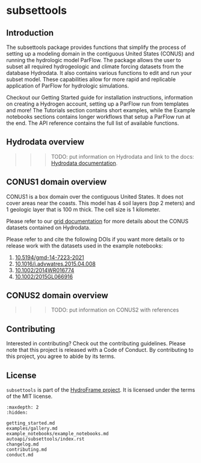 # subsettools

## Introduction

The subsettools package provides functions that simplify the process of setting up a modeling domain in the contiguous United States (CONUS) and running the hydrologic model ParFlow. The package allows the user to subset all required hydrogeologic and climate forcing datasets from the database Hydrodata. It also contains various functions to edit and run your subset model. These capabilities allow for more rapid and replicable application of ParFlow for hydrologic simulations.

Checkout our Getting Started guide for installation instructions, information on creating a Hydrogen account, setting up a ParFlow run from templates and more! The Tutorials section contains short examples, while the Example notebooks sections contains longer workflows that setup a ParFlow run at the end. The API reference contains the full list of available functions.

## Hydrodata overview

>>> TODO: put information on Hydrodata and link to the docs: [Hydrodata documentation](https://maurice.princeton.edu/hydroframe/docs/index.html#). 

## CONUS1 domain overview

CONUS1 is a box domain over the contiguous United States. It does not cover areas near the coasts. This model has 4 soil layers (top 2 meters) and 1 geologic layer that is 100 m thick. The cell size is 1 kilometer. 

Please refer to our [grid documentation](https://maurice.princeton.edu/hydroframe/docs/gridded_data.html#dataset-type-parameters) for more details about the CONUS datasets contained on Hydrodata.

Please refer to and cite the following DOIs if you want more details or to release work with the datasets used in the example notebooks:
1. [10.5194/gmd-14-7223-2021](https://gmd.copernicus.org/articles/14/7223/2021/)
2. [10.1016/j.advwatres.2015.04.008](https://www.sciencedirect.com/science/article/pii/S0309170815000822)
3. [10.1002/2014WR016774](https://agupubs.onlinelibrary.wiley.com/doi/full/10.1002/2014WR016774)
4. [10.1002/2015GL066916](https://agupubs.onlinelibrary.wiley.com/doi/full/10.1002/2015GL066916)

## CONUS2 domain overview

>>> TODO: put information on CONUS2 with references

## Contributing

Interested in contributing? Check out the contributing guidelines. Please note that this project is released with a Code of Conduct. By contributing to this project, you agree to abide by its terms.

## License

`subsettools` is part of the [HydroFrame project](https://hydroframe.org/). It is licensed under the terms of the MIT license.


```{toctree}
:maxdepth: 2
:hidden:

getting_started.md
examples/gallery.md
example_notebooks/example_notebooks.md
autoapi/subsettools/index.rst
changelog.md
contributing.md
conduct.md
```

